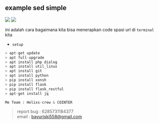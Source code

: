 ## example sed simple

[![](https://img.shields.io/github/repo-size/Bayu12345677/sed_space_uri)](https://github.com/Bayu12345677)
[![](https://img.shields.io/static/v1?style=flat&logo=firefox&label=Author&message=polygon&color=yellow)](https://github.com/Bayu12345677/sed_space_uri)


ini adalah cara bagaimana kita bisa menerapkan code spasi url di `terminal` kita

- `setup`
```python
> apt-get update                              
> apt full-upgrade                             
> apt install php dialog                       
> apt install util_linux                         
> apt install git                              
> apt install python
> pip install xonsh
> pip install flask
> pip install flask_restful
> apt-get install jq
```
```python
Me Team : Helixs-crew & COINTER
```

> report bug : 6285731184377                        
> email : bayuriski558@gmail.com

